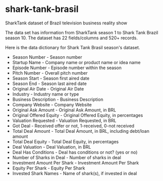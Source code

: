 # shark-tank-brasil
SharkTank dataset of Brazil television business reality show

The data set has information from SharkTank season 1 to Shark Tank Brazil season 10. The dataset has 22 fields/columns and 520+ records.

Here is the data dictionary for Shark Tank Brasil season's dataset.

- Season Number - Season number
- Startup Name - Company name or product name or idea name
- Episode Number - Episode number within the season
- Pitch Number - Overall pitch number
- Season Start - Season first aired date
- Season End - Season last aired date
- Original Air Date - Original Air Date
- Industry - Industry name or type
- Business Description - Business Description
- Company Website - Company Website
- Original Ask Amount - Original Ask Amount, in BRL
- Original Offered Equity - Original Offered Equity, in percentages
- Valuation Requested - Valuation Requested, in BRL
- Got Deal - Received offer or not, 1-received, 0-not received
- Total Deal Amount - Total Deal Amount, in BRL, including debt/loan amount
- Total Deal Equity - Total Deal Equity, in percentages
- Deal Valuation - Deal Valuation, in BRL
- Deal Has Conditions - Deal has conditions or not? (yes or no)
- Number of Sharks in Deal - Number of sharks in deal
- Investment Amount Per Shark - Investment Amount Per Shark
- Equity Per Shark - Equity Per Shark
- Invested Shark Names - Name of shark(s), if invested in deal
  
